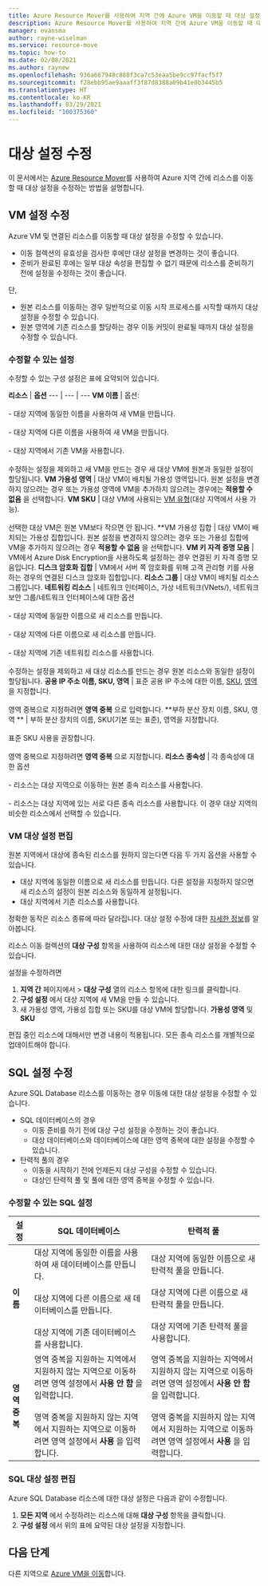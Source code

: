 ```yaml
---
title: Azure Resource Mover를 사용하여 지역 간에 Azure VM을 이동할 때 대상 설정 수정
description: Azure Resource Mover를 사용하여 지역 간에 Azure VM을 이동할 때 대상 설정을 수정하는 방법에 대해 알아봅니다.
manager: evansma
author: rayne-wiselman
ms.service: resource-move
ms.topic: how-to
ms.date: 02/08/2021
ms.author: raynew
ms.openlocfilehash: 936a667948c888f3ca7c53eaa5be9cc97facf5f7
ms.sourcegitcommit: f28ebb95ae9aaaff3f87d8388a09b41e0b3445b5
ms.translationtype: HT
ms.contentlocale: ko-KR
ms.lasthandoff: 03/29/2021
ms.locfileid: "100375360"
---
```

# <a name="modify-destination-settings"></a>대상 설정 수정

이 문서에서는 [Azure Resource Mover](overview.md)를 사용하여 Azure 지역 간에 리소스를 이동할 때 대상 설정을 수정하는 방법을 설명합니다.


## <a name="modify-vm-settings"></a>VM 설정 수정

Azure VM 및 연결된 리소스를 이동할 때 대상 설정을 수정할 수 있습니다. 

- 이동 컬렉션의 유효성을 검사한 후에만 대상 설정을 변경하는 것이 좋습니다.
- 준비가 완료된 후에는 일부 대상 속성을 편집할 수 없기 때문에 리소스를 준비하기 전에 설정을 수정하는 것이 좋습니다.

단,
- 원본 리소스를 이동하는 경우 일반적으로 이동 시작 프로세스를 시작할 때까지 대상 설정을 수정할 수 있습니다.
- 원본 영역에 기존 리소스를 할당하는 경우 이동 커밋이 완료될 때까지 대상 설정을 수정할 수 있습니다.

### <a name="settings-you-can-modify"></a>수정할 수 있는 설정

수정할 수 있는 구성 설정은 표에 요약되어 있습니다.

**리소스** | **옵션** 
--- | --- | --- 
**VM 이름** | 옵션:<br/><br/> - 대상 지역에 동일한 이름을 사용하여 새 VM을 만듭니다.<br/><br/> - 대상 지역에 다른 이름을 사용하여 새 VM을 만듭니다.<br/><br/> - 대상 지역에서 기존 VM을 사용합니다.<br/><br/> 수정하는 설정을 제외하고 새 VM을 만드는 경우 새 대상 VM에 원본과 동일한 설정이 할당됩니다.
**VM 가용성 영역** | 대상 VM이 배치될 가용성 영역입니다. 원본 설정을 변경하지 않으려는 경우 또는 가용성 영역에 VM을 추가하지 않으려는 경우에는 **적용할 수 없음** 을 선택합니다.
**VM SKU** | 대상 VM에 사용되는 [VM 유형](https://azure.microsoft.com/pricing/details/virtual-machines/series/)(대상 지역에서 사용 가능).<br/><br/> 선택한 대상 VM은 원본 VM보다 작으면 안 됩니다.
**VM 가용성 집합 | 대상 VM이 배치되는 가용성 집합입니다. 원본 설정을 변경하지 않으려는 경우 또는 가용성 집합에 VM을 추가하지 않으려는 경우 **적용할 수 없음** 을 선택합니다.
**VM 키 자격 증명 모음** | VM에서 Azure Disk Encryption을 사용하도록 설정하는 경우 연결된 키 자격 증명 모음입니다.
**디스크 암호화 집합** | VM에서 서버 쪽 암호화를 위해 고객 관리형 키를 사용하는 경우의 연결된 디스크 암호화 집합입니다.
**리소스 그룹** | 대상 VM이 배치될 리소스 그룹입니다.
**네트워킹 리소스** | 네트워크 인터페이스, 가상 네트워크(VNets/), 네트워크 보안 그룹/네트워크 인터페이스에 대한 옵션<br/><br/> - 대상 지역에 동일한 이름으로 새 리소스를 만듭니다.<br/><br/> - 대상 지역에 다른 이름으로 새 리소스를 만듭니다.<br/><br/> - 대상 지역에 기존 네트워킹 리소스를 사용합니다.<br/><br/> 수정하는 설정을 제외하고 새 대상 리소스를 만드는 경우 원본 리소스와 동일한 설정이 할당됩니다.
**공용 IP 주소 이름, SKU, 영역** | 표준 공용 IP 주소에 대한 이름, [SKU](../virtual-network/public-ip-addresses.md#sku), [영역](../virtual-network/public-ip-addresses.md#standard)을 지정합니다.<br/><br/> 영역 중복으로 지정하려면 **영역 중복** 으로 입력합니다.
**부하 분산 장치 이름, SKU, 영역 ** | 부하 분산 장치의 이름, SKU(기본 또는 표준), 영역을 지정합니다.<br/><br/> 표준 SKU 사용을 권장합니다.<br/><br/> 영역 중복으로 지정하려면 **영역 중복** 으로 지정합니다.
**리소스 종속성** | 각 종속성에 대한 옵션<br/><br/>- 리소스는 대상 지역으로 이동하는 원본 종속 리소스를 사용합니다.<br/><br/> - 리소스는 대상 지역에 있는 서로 다른 종속 리소스를 사용합니다. 이 경우 대상 지역의 비슷한 리소스에서 선택할 수 있습니다.

### <a name="edit-vm-destination-settings"></a>VM 대상 설정 편집

원본 지역에서 대상에 종속된 리소스를 원하지 않는다면 다음 두 가지 옵션을 사용할 수 있습니다.

- 대상 지역에 동일한 이름으로 새 리소스를 만듭니다. 다른 설정을 지정하지 않으면 새 리소스의 설정이 원본 리소스와 동일하게 설정됩니다.
- 대상 지역에서 기존 리소스를 사용합니다.

정확한 동작은 리소스 종류에 따라 달라집니다. 대상 설정 수정에 대한 [자세한 정보](modify-target-settings.md)를 알아봅니다.

리소스 이동 컬렉션의 **대상 구성** 항목을 사용하여 리소스에 대한 대상 설정을 수정할 수 있습니다. 

설정을 수정하려면 

1. **지역 간** 페이지에서 > **대상 구성** 열의 리소스 항목에 대한 링크를 클릭합니다.
2. **구성 설정** 에서 대상 지역에 새 VM을 만들 수 있습니다.
3. 새 가용성 영역, 가용성 집합 또는 SKU를 대상 VM에 할당합니다. **가용성 영역** 및 **SKU**

편집 중인 리소스에 대해서만 변경 내용이 적용됩니다. 모든 종속 리소스를 개별적으로 업데이트해야 합니다.


## <a name="modify-sql-settings"></a>SQL 설정 수정

Azure SQL Database 리소스를 이동하는 경우 이동에 대한 대상 설정을 수정할 수 있습니다. 

- SQL 데이터베이스의 경우
    - 이동 준비를 하기 전에 대상 구성 설정을 수정하는 것이 좋습니다.
    - 대상 데이터베이스와 데이터베이스에 대한 영역 중복에 대한 설정을 수정할 수 있습니다.
- 탄력적 풀의 경우
    -  이동을 시작하기 전에 언제든지 대상 구성을 수정할 수 있습니다.
    - 대상인 탄력적 풀 및 풀에 대한 영역 중복을 수정할 수 있습니다. 

### <a name="sql-settings-you-can-modify"></a>수정할 수 있는 SQL 설정

**설정** | **SQL 데이터베이스** | **탄력적 풀**
--- | --- | ---
**이름** | 대상 지역에 동일한 이름을 사용하여 새 데이터베이스를 만듭니다.<br/><br/> 대상 지역에 다른 이름으로 새 데이터베이스를 만듭니다.<br/><br/> 대상 지역에 기존 데이터베이스를 사용합니다. | 대상 지역에 동일한 이름으로 새 탄력적 풀을 만듭니다.<br/><br/> 대상 지역에 다른 이름으로 새 탄력적 풀을 만듭니다.<br/><br/> 대상 지역에 기존 탄력적 풀을 사용합니다.
**영역 중복** | 영역 중복을 지원하는 지역에서 지원하지 않는 지역으로 이동하려면 영역 설정에서 **사용 안 함** 을 입력합니다.<br/><br/> 영역 중복을 지원하지 않는 지역에서 지원하는 지역으로 이동하려면 영역 설정에서 **사용** 을 입력합니다. | 영역 중복을 지원하는 지역에서 지원하지 않는 지역으로 이동하려면 영역 설정에서 **사용 안 함** 을 입력합니다.<br/><br/> 영역 중복을 지원하지 않는 지역에서 지원하는 지역으로 이동하려면 영역 설정에서 **사용** 을 입력합니다.

### <a name="edit-sql-destination-settings"></a>SQL 대상 설정 편집

Azure SQL Database 리소스에 대한 대상 설정은 다음과 같이 수정합니다. 

1. **모든 지역** 에서 수정하려는 리소스에 대해 **대상 구성** 항목을 클릭합니다.
2. **구성 설정** 에서 위의 표에 요약된 대상 설정을 지정합니다.

## <a name="next-steps"></a>다음 단계

다른 지역으로 [Azure VM을 이동](tutorial-move-region-virtual-machines.md)합니다.
